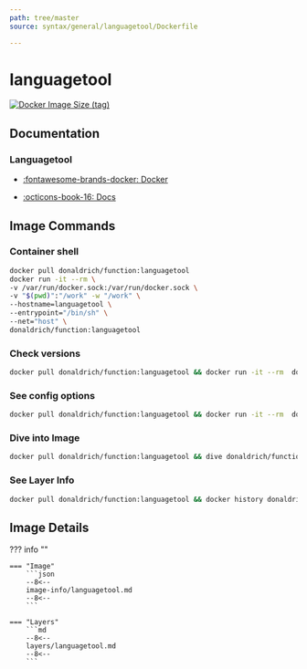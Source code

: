 ```yaml
---
path: tree/master
source: syntax/general/languagetool/Dockerfile

---
```


# languagetool

[![Docker Image Size (tag)](https://img.shields.io/docker/image-size/donaldrich/function/languagetool?color=blue&label=donaldrich/function:languagetool&logo=docker&style=flat-square)](https://hub.docker.com/r/donaldrich/function/languagetool)

## Documentation

### Languagetool

* [:fontawesome-brands-docker: Docker](https://hub.docker.com/r/silviof/docker-languagetool)

* [:octicons-book-16: Docs](https://www.languagetool.org)

## Image Commands

### Container shell

```sh
docker pull donaldrich/function:languagetool
docker run -it --rm \
-v /var/run/docker.sock:/var/run/docker.sock \
-v "$(pwd)":"/work" -w "/work" \
--hostname=languagetool \
--entrypoint="/bin/sh" \
--net="host" \
donaldrich/function:languagetool
```

### Check versions

```sh
docker pull donaldrich/function:languagetool && docker run -it --rm  donaldrich/function:languagetool validate
```

### See config options

```sh
docker pull donaldrich/function:languagetool && docker run -it --rm  donaldrich/function:languagetool help
```

### Dive into Image

```sh
docker pull donaldrich/function:languagetool && dive donaldrich/function:languagetool
```

### See Layer Info

```sh
docker pull donaldrich/function:languagetool && docker history donaldrich/function:languagetool
```

## Image Details

??? info ""

    === "Image"
        ```json
        --8<--
        image-info/languagetool.md
        --8<--
        ```

    === "Layers"
        ```md
        --8<--
        layers/languagetool.md
        --8<--
        ```
